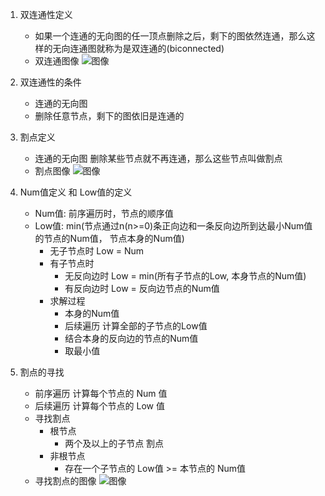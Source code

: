 1. 双连通性定义
    - 如果一个连通的无向图的任一顶点删除之后，剩下的图依然连通，那么这样的无向连通图就称为是双连通的(biconnected)
    - 双连通图像 ![图像](http://image.sprinkle.top/image/graph/biconnected_graph.png)
    
2. 双连通性的条件
    - 连通的无向图
    - 删除任意节点，剩下的图依旧是连通的
    
3. 割点定义
    - 连通的无向图 删除某些节点就不再连通，那么这些节点叫做割点
    - 割点图像 ![图像](http://image.sprinkle.top/image/graph/cutvertex.png)
    
4. Num值定义 和 Low值的定义
    - Num值: 前序遍历时，节点的顺序值
    - Low值: min(节点通过n(n>=0)条正向边和一条反向边所到达最小Num值的节点的Num值， 节点本身的Num值)
        - 无子节点时 Low = Num
        - 有子节点时 
            - 无反向边时 Low = min(所有子节点的Low, 本身节点的Num值)
            - 有反向边时 Low = 反向边节点的Num值
        - 求解过程
            - 本身的Num值
            - 后续遍历 计算全部的子节点的Low值
            - 结合本身的反向边的节点的Num值
            - 取最小值
            
    
4. 割点的寻找
    - 前序遍历 计算每个节点的 Num 值
    - 后续遍历 计算每个节点的 Low 值
    - 寻找割点
        - 根节点
            - 两个及以上的子节点  割点
        - 非根节点
            - 存在一个子节点的 Low值 >= 本节点的 Num值
    - 寻找割点的图像 ![图像](http://image.sprinkle.top/image/graph/cutvertex_find.png)
